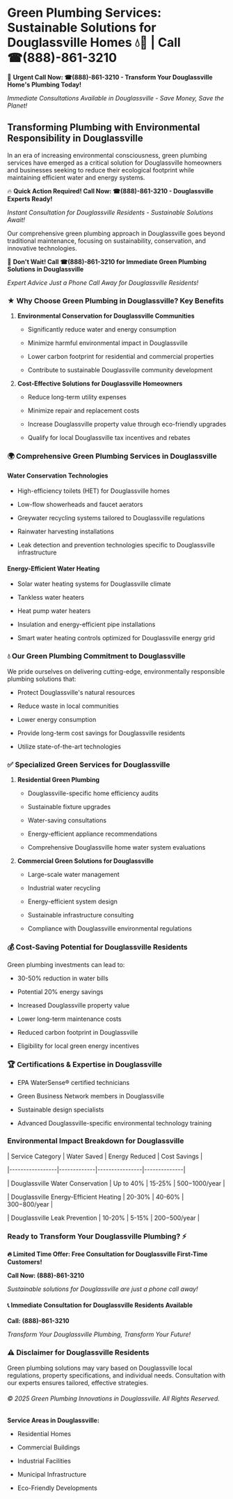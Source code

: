 # Green Plumbing Services: Sustainable Solutions for Douglassville Homes 💧🌿 | Call ☎(888)-861-3210

🚨 **Urgent Call Now: ☎(888)-861-3210 - Transform Your Douglassville Home's Plumbing Today!**
*Immediate Consultations Available in Douglassville - Save Money, Save the Planet!*

## Transforming Plumbing with Environmental Responsibility in Douglassville

In an era of increasing environmental consciousness, green plumbing services have emerged as a critical solution for Douglassville homeowners and businesses seeking to reduce their ecological footprint while maintaining efficient water and energy systems. 

🔥 **Quick Action Required! Call Now: ☎(888)-861-3210 - Douglassville Experts Ready!**
*Instant Consultation for Douglassville Residents - Sustainable Solutions Await!*

Our comprehensive green plumbing approach in Douglassville goes beyond traditional maintenance, focusing on sustainability, conservation, and innovative technologies.

🚨 **Don't Wait! Call ☎(888)-861-3210 for Immediate Green Plumbing Solutions in Douglassville**
*Expert Advice Just a Phone Call Away for Douglassville Residents!*

### ★ Why Choose Green Plumbing in Douglassville? Key Benefits

1. **Environmental Conservation for Douglassville Communities** 
   - Significantly reduce water and energy consumption
   - Minimize harmful environmental impact in Douglassville
   - Lower carbon footprint for residential and commercial properties
   - Contribute to sustainable Douglassville community development

2. **Cost-Effective Solutions for Douglassville Homeowners** 
   - Reduce long-term utility expenses
   - Minimize repair and replacement costs
   - Increase Douglassville property value through eco-friendly upgrades
   - Qualify for local Douglassville tax incentives and rebates

### 🌍 Comprehensive Green Plumbing Services in Douglassville

#### Water Conservation Technologies
- High-efficiency toilets (HET) for Douglassville homes
- Low-flow showerheads and faucet aerators
- Greywater recycling systems tailored to Douglassville regulations
- Rainwater harvesting installations
- Leak detection and prevention technologies specific to Douglassville infrastructure

#### Energy-Efficient Water Heating
- Solar water heating systems for Douglassville climate
- Tankless water heaters
- Heat pump water heaters
- Insulation and energy-efficient pipe installations
- Smart water heating controls optimized for Douglassville energy grid

### 💧 Our Green Plumbing Commitment to Douglassville

We pride ourselves on delivering cutting-edge, environmentally responsible plumbing solutions that:
- Protect Douglassville's natural resources
- Reduce waste in local communities
- Lower energy consumption
- Provide long-term cost savings for Douglassville residents
- Utilize state-of-the-art technologies

### ✅ Specialized Green Services for Douglassville

1. **Residential Green Plumbing**
   - Douglassville-specific home efficiency audits
   - Sustainable fixture upgrades
   - Water-saving consultations
   - Energy-efficient appliance recommendations
   - Comprehensive Douglassville home water system evaluations

2. **Commercial Green Solutions for Douglassville**
   - Large-scale water management
   - Industrial water recycling
   - Energy-efficient system design
   - Sustainable infrastructure consulting
   - Compliance with Douglassville environmental regulations

### 💰 Cost-Saving Potential for Douglassville Residents

Green plumbing investments can lead to:
- 30-50% reduction in water bills
- Potential 20% energy savings
- Increased Douglassville property value
- Lower long-term maintenance costs
- Reduced carbon footprint in Douglassville
- Eligibility for local green energy incentives

### 🏆 Certifications & Expertise in Douglassville

- EPA WaterSense® certified technicians
- Green Business Network members in Douglassville
- Sustainable design specialists
- Advanced Douglassville-specific environmental technology training

### Environmental Impact Breakdown for Douglassville

| Service Category | Water Saved | Energy Reduced | Cost Savings |
|-----------------|-------------|----------------|--------------|
| Douglassville Water Conservation | Up to 40% | 15-25% | $500-$1000/year |
| Douglassville Energy-Efficient Heating | 20-30% | 40-60% | $300-$800/year |
| Douglassville Leak Prevention | 10-20% | 5-15% | $200-$500/year |

### Ready to Transform Your Douglassville Plumbing? ⚡

**🔥 Limited Time Offer: Free Consultation for Douglassville First-Time Customers!**

**Call Now: (888)-861-3210**
*Sustainable solutions for Douglassville are just a phone call away!*

#### 📞 Immediate Consultation for Douglassville Residents Available

**Call: (888)-861-3210**
*Transform Your Douglassville Plumbing, Transform Your Future!*

### ⚠️ Disclaimer for Douglassville Residents

Green plumbing solutions may vary based on Douglassville local regulations, property specifications, and individual needs. Consultation with our experts ensures tailored, effective strategies.

###### © 2025 Green Plumbing Innovations in Douglassville. All Rights Reserved.

**Service Areas in Douglassville:** 
- Residential Homes
- Commercial Buildings
- Industrial Facilities
- Municipal Infrastructure
- Eco-Friendly Developments